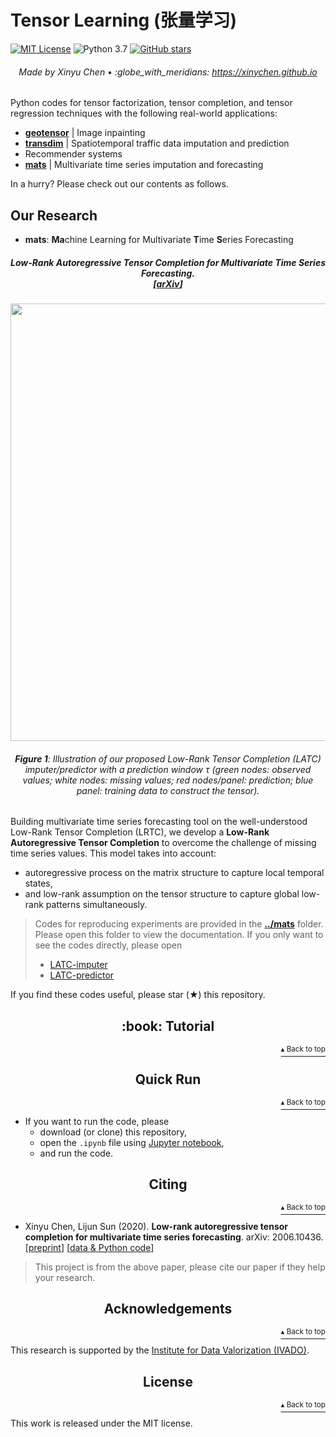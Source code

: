 # Tensor Learning (张量学习)

[![MIT License](https://img.shields.io/badge/license-MIT-green.svg)](https://opensource.org/licenses/MIT)
![Python 3.7](https://img.shields.io/badge/Python-3.7-blue.svg)
[![GitHub stars](https://img.shields.io/github/stars/xinychen/tensor-learning.svg?logo=github&label=Stars&logoColor=white)](https://github.com/xinychen/tensor-learning)

<h6 align="center">Made by Xinyu Chen • :globe_with_meridians: <a href="https://xinychen.github.io">https://xinychen.github.io</a></h6>

Python codes for tensor factorization, tensor completion, and tensor regression techniques with the following real-world applications:

- [**geotensor**](https://github.com/xinychen/geotensor) | Image inpainting
- [**transdim**](https://github.com/xinychen/transdim) | Spatiotemporal traffic data imputation and prediction
- Recommender systems
- [**mats**](https://github.com/xinychen/tensor-learning/tree/master/mats) | Multivariate time series imputation and forecasting

In a hurry? Please check out our contents as follows.


Our Research
---

- **mats**: **Ma**chine Learning for Multivariate **T**ime **S**eries Forecasting

<h5 align="center"><i>Low-Rank Autoregressive Tensor Completion for Multivariate Time Series Forecasting.<br>
  [<a href="https://arxiv.org/abs/2006.10436">arXiv</a>]</i></h5>

<p align="center">
<img align="middle" src="https://github.com/xinychen/transdim/blob/master/images/predictor-explained.png" width="700" />
</p>

<h6 align="center">
<b>Figure 1</b>: Illustration of our proposed Low-Rank Tensor Completion (LATC) imputer/predictor with a prediction window τ (green nodes: observed values; white nodes: missing values; red nodes/panel: prediction; blue panel: training data to construct the tensor).
</h6>

Building multivariate time series forecasting tool on the well-understood Low-Rank Tensor Completion (LRTC), we develop a **Low-Rank Autoregressive Tensor Completion** to overcome the challenge of missing time series values. This model takes into account:

- autoregressive process on the matrix structure to capture local temporal states,
- and low-rank assumption on the tensor structure to capture global low-rank patterns simultaneously.

> Codes for reproducing experiments are provided in the [**../mats**](https://github.com/xinychen/tensor-learning/tree/master/mats) folder. Please open this folder to view the documentation. If you only want to see the codes directly, please open
>  - [LATC-imputer](https://nbviewer.jupyter.org/github/xinychen/tensor-learning/blob/master/mats/LATC-imputer.ipynb)
>  - [LATC-predictor](https://nbviewer.jupyter.org/github/xinychen/tensor-learning/blob/master/mats/LATC-predictor.ipynb)

If you find these codes useful, please star (★) this repository.

<h2 align="center">:book: Tutorial</h2>
<p align="right"><a href="#tensor-learning"><sup>▴ Back to top</sup></a></p>

<h2 align="center">Quick Run</h2>
<p align="right"><a href="#tensor-learning"><sup>▴ Back to top</sup></a></p>

- If you want to run the code, please
  - download (or clone) this repository,
  - open the `.ipynb` file using [Jupyter notebook](https://jupyter.org/install.html),
  - and run the code.

<h2 align="center">Citing</h2>
<p align="right"><a href="#tensor-learning"><sup>▴ Back to top</sup></a></p>

- Xinyu Chen, Lijun Sun (2020). **Low-rank autoregressive tensor completion for multivariate time series forecasting**. arXiv: 2006.10436. [[preprint](https://arxiv.org/abs/2006.10436)] [[data & Python code](https://github.com/xinychen/tensor-learning)]

>This project is from the above paper, please cite our paper if they help your research.

<h2 align="center">Acknowledgements</h2>
<p align="right"><a href="#tensor-learning"><sup>▴ Back to top</sup></a></p>

This research is supported by the [Institute for Data Valorization (IVADO)](https://ivado.ca/en/ivado-scholarships/excellence-scholarships-phd/).

<h2 align="center">License</h2>
<p align="right"><a href="#tensor-learning"><sup>▴ Back to top</sup></a></p>

This work is released under the MIT license.
